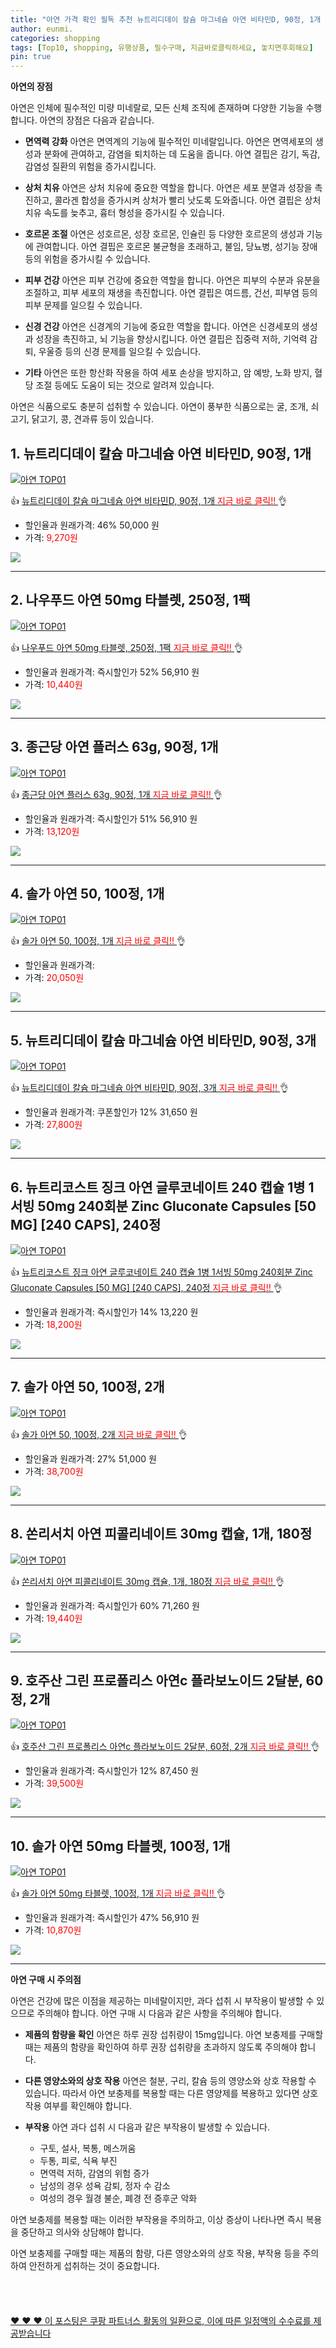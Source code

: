 ```yaml
---
title: "아연 가격 확인 필독 추천 뉴트리디데이 칼슘 마그네슘 아연 비타민D, 90정, 1개 비교 장점 구매가이드"
author: eunmi.
categories: shopping
tags: [Top10, shopping, 유행상품, 필수구매, 지금바로클릭하세요, 놓치면후회해요]
pin: true
---
```

**아연의 장점**

아연은 인체에 필수적인 미량 미네랄로, 모든 신체 조직에 존재하며 다양한 기능을 수행합니다. 아연의 장점은 다음과 같습니다.

* **면역력 강화**
아연은 면역계의 기능에 필수적인 미네랄입니다. 아연은 면역세포의 생성과 분화에 관여하고, 감염을 퇴치하는 데 도움을 줍니다. 아연 결핍은 감기, 독감, 감염성 질환의 위험을 증가시킵니다.

* **상처 치유**
아연은 상처 치유에 중요한 역할을 합니다. 아연은 세포 분열과 성장을 촉진하고, 콜라겐 합성을 증가시켜 상처가 빨리 낫도록 도와줍니다. 아연 결핍은 상처 치유 속도를 늦추고, 흉터 형성을 증가시킬 수 있습니다.

* **호르몬 조절**
아연은 성호르몬, 성장 호르몬, 인슐린 등 다양한 호르몬의 생성과 기능에 관여합니다. 아연 결핍은 호르몬 불균형을 초래하고, 불임, 당뇨병, 성기능 장애 등의 위험을 증가시킬 수 있습니다.

* **피부 건강**
아연은 피부 건강에 중요한 역할을 합니다. 아연은 피부의 수분과 유분을 조절하고, 피부 세포의 재생을 촉진합니다. 아연 결핍은 여드름, 건선, 피부염 등의 피부 문제를 일으킬 수 있습니다.

* **신경 건강**
아연은 신경계의 기능에 중요한 역할을 합니다. 아연은 신경세포의 생성과 성장을 촉진하고, 뇌 기능을 향상시킵니다. 아연 결핍은 집중력 저하, 기억력 감퇴, 우울증 등의 신경 문제를 일으킬 수 있습니다.

* **기타**
아연은 또한 항산화 작용을 하여 세포 손상을 방지하고, 암 예방, 노화 방지, 혈당 조절 등에도 도움이 되는 것으로 알려져 있습니다.

아연은 식품으로도 충분히 섭취할 수 있습니다. 아연이 풍부한 식품으로는 굴, 조개, 쇠고기, 닭고기, 콩, 견과류 등이 있습니다.

   

## 1. 뉴트리디데이 칼슘 마그네슘 아연 비타민D, 90정, 1개

[![아연 TOP01](https://thumbnail10.coupangcdn.com/thumbnails/remote/230x230ex/image/retail/images/1258577769680989-7bcc3766-dbdd-4faa-a3e8-69f780423cac.jpg)](https://link.coupang.com/re/AFFSDP?lptag=AF3617701&subid=GithubCoopas&pageKey=7663082990&traceid=V0-153&itemId=20420800467&vendorItemId=3447807470)


👍 [뉴트리디데이 칼슘 마그네슘 아연 비타민D, 90정, 1개 <font color=red> 지금 바로 클릭!! </font> ](https://link.coupang.com/re/AFFSDP?lptag=AF3617701&subid=GithubCoopas&pageKey=7663082990&traceid=V0-153&itemId=20420800467&vendorItemId=3447807470) 👌 


- 할인율과 원래가격: 46%  50,000   원
- 가격: <span style='color:red'>9,270원</span>

[![](/discount_price.png)](https://link.coupang.com/re/AFFSDP?lptag=AF3617701&subid=GithubCoopas&pageKey=7663082990&traceid=V0-153&itemId=20420800467&vendorItemId=3447807470)

---


   

## 2. 나우푸드 아연 50mg 타블렛, 250정, 1팩

[![아연 TOP01](https://thumbnail9.coupangcdn.com/thumbnails/remote/230x230ex/image/vendor_inventory/3202/b00327df0da5b6dd2f0d85550ce2104760540226c9cdc9b76a6a9f6c1547.png)](https://link.coupang.com/re/AFFSDP?lptag=AF3617701&subid=GithubCoopas&pageKey=6395389697&traceid=V0-153&itemId=12107900018&vendorItemId=3086574774)


👍 [나우푸드 아연 50mg 타블렛, 250정, 1팩 <font color=red> 지금 바로 클릭!! </font> ](https://link.coupang.com/re/AFFSDP?lptag=AF3617701&subid=GithubCoopas&pageKey=6395389697&traceid=V0-153&itemId=12107900018&vendorItemId=3086574774) 👌 


- 할인율과 원래가격: 즉시할인가 52%  56,910   원
- 가격: <span style='color:red'>10,440원</span>

[![](/discount_price.png)](https://link.coupang.com/re/AFFSDP?lptag=AF3617701&subid=GithubCoopas&pageKey=6395389697&traceid=V0-153&itemId=12107900018&vendorItemId=3086574774)

---


   

## 3. 종근당 아연 플러스 63g, 90정, 1개

[![아연 TOP01](https://thumbnail9.coupangcdn.com/thumbnails/remote/230x230ex/image/retail/images/5988115378884283-7bb158fe-f21a-4e74-a1fb-7ab248587d16.jpg)](https://link.coupang.com/re/AFFSDP?lptag=AF3617701&subid=GithubCoopas&pageKey=7276450622&traceid=V0-153&itemId=18568765299&vendorItemId=82560927495)


👍 [종근당 아연 플러스 63g, 90정, 1개 <font color=red> 지금 바로 클릭!! </font> ](https://link.coupang.com/re/AFFSDP?lptag=AF3617701&subid=GithubCoopas&pageKey=7276450622&traceid=V0-153&itemId=18568765299&vendorItemId=82560927495) 👌 


- 할인율과 원래가격: 즉시할인가 51%  56,910   원
- 가격: <span style='color:red'>13,120원</span>

[![](/discount_price.png)](https://link.coupang.com/re/AFFSDP?lptag=AF3617701&subid=GithubCoopas&pageKey=7276450622&traceid=V0-153&itemId=18568765299&vendorItemId=82560927495)

---


   

## 4. 솔가 아연 50, 100정, 1개

[![아연 TOP01](https://thumbnail9.coupangcdn.com/thumbnails/remote/230x230ex/image/retail/images/13129635890795-a858dfb0-4352-4279-8fc8-517ff60a17af.jpg)](https://link.coupang.com/re/AFFSDP?lptag=AF3617701&subid=GithubCoopas&pageKey=6215299433&traceid=V0-153&itemId=1184751&vendorItemId=3001141888)


👍 [솔가 아연 50, 100정, 1개 <font color=red> 지금 바로 클릭!! </font> ](https://link.coupang.com/re/AFFSDP?lptag=AF3617701&subid=GithubCoopas&pageKey=6215299433&traceid=V0-153&itemId=1184751&vendorItemId=3001141888) 👌 


- 할인율과 원래가격: 
- 가격: <span style='color:red'>20,050원</span>

[![](/discount_price.png)](https://link.coupang.com/re/AFFSDP?lptag=AF3617701&subid=GithubCoopas&pageKey=6215299433&traceid=V0-153&itemId=1184751&vendorItemId=3001141888)

---


   

## 5. 뉴트리디데이 칼슘 마그네슘 아연 비타민D, 90정, 3개

[![아연 TOP01](https://thumbnail8.coupangcdn.com/thumbnails/remote/230x230ex/image/retail/images/7883504067890429-712687c2-f5ac-4fd7-a008-ca5ecb0cded0.jpg)](https://link.coupang.com/re/AFFSDP?lptag=AF3617701&subid=GithubCoopas&pageKey=7663082990&traceid=V0-153&itemId=20420830222&vendorItemId=70027720811)


👍 [뉴트리디데이 칼슘 마그네슘 아연 비타민D, 90정, 3개 <font color=red> 지금 바로 클릭!! </font> ](https://link.coupang.com/re/AFFSDP?lptag=AF3617701&subid=GithubCoopas&pageKey=7663082990&traceid=V0-153&itemId=20420830222&vendorItemId=70027720811) 👌 


- 할인율과 원래가격: 쿠폰할인가 12%  31,650   원
- 가격: <span style='color:red'>27,800원</span>

[![](/discount_price.png)](https://link.coupang.com/re/AFFSDP?lptag=AF3617701&subid=GithubCoopas&pageKey=7663082990&traceid=V0-153&itemId=20420830222&vendorItemId=70027720811)

---


   

## 6. 뉴트리코스트 징크 아연 글루코네이트 240 캡슐 1병 1서빙 50mg 240회분 Zinc Gluconate Capsules [50 MG] [240 CAPS], 240정

[![아연 TOP01](https://thumbnail10.coupangcdn.com/thumbnails/remote/230x230ex/image/vendor_inventory/357e/730dd0d56408b5e3630d79b66b1831d7d8ab7bdf0aad5d3e5379216366ee.jpg)](https://link.coupang.com/re/AFFSDP?lptag=AF3617701&subid=GithubCoopas&pageKey=303944106&traceid=V0-153&itemId=956257092&vendorItemId=71973189161)


👍 [뉴트리코스트 징크 아연 글루코네이트 240 캡슐 1병 1서빙 50mg 240회분 Zinc Gluconate Capsules [50 MG] [240 CAPS], 240정 <font color=red> 지금 바로 클릭!! </font> ](https://link.coupang.com/re/AFFSDP?lptag=AF3617701&subid=GithubCoopas&pageKey=303944106&traceid=V0-153&itemId=956257092&vendorItemId=71973189161) 👌 


- 할인율과 원래가격: 즉시할인가 14%  13,220   원
- 가격: <span style='color:red'>18,200원</span>

[![](/discount_price.png)](https://link.coupang.com/re/AFFSDP?lptag=AF3617701&subid=GithubCoopas&pageKey=303944106&traceid=V0-153&itemId=956257092&vendorItemId=71973189161)

---


   

## 7. 솔가 아연 50, 100정, 2개

[![아연 TOP01](https://thumbnail7.coupangcdn.com/thumbnails/remote/230x230ex/image/retail/images/700381672241171-85714dea-13d8-47a4-bc3d-70f535e656b2.jpg)](https://link.coupang.com/re/AFFSDP?lptag=AF3617701&subid=GithubCoopas&pageKey=6215299433&traceid=V0-153&itemId=17910172082&vendorItemId=85072859465)


👍 [솔가 아연 50, 100정, 2개 <font color=red> 지금 바로 클릭!! </font> ](https://link.coupang.com/re/AFFSDP?lptag=AF3617701&subid=GithubCoopas&pageKey=6215299433&traceid=V0-153&itemId=17910172082&vendorItemId=85072859465) 👌 


- 할인율과 원래가격: 27%  51,000   원
- 가격: <span style='color:red'>38,700원</span>

[![](/discount_price.png)](https://link.coupang.com/re/AFFSDP?lptag=AF3617701&subid=GithubCoopas&pageKey=6215299433&traceid=V0-153&itemId=17910172082&vendorItemId=85072859465)

---


   

## 8. 쏜리서치 아연 피콜리네이트 30mg 캡슐, 1개, 180정

[![아연 TOP01](https://thumbnail7.coupangcdn.com/thumbnails/remote/230x230ex/image/product/image/vendoritem/2018/10/12/3191246747/bc07ac02-745b-4722-bc73-78d6c1a8e2cc.jpg)](https://link.coupang.com/re/AFFSDP?lptag=AF3617701&subid=GithubCoopas&pageKey=433090&traceid=V0-153&itemId=1180400&vendorItemId=3191246747)


👍 [쏜리서치 아연 피콜리네이트 30mg 캡슐, 1개, 180정 <font color=red> 지금 바로 클릭!! </font> ](https://link.coupang.com/re/AFFSDP?lptag=AF3617701&subid=GithubCoopas&pageKey=433090&traceid=V0-153&itemId=1180400&vendorItemId=3191246747) 👌 


- 할인율과 원래가격: 즉시할인가 60%  71,260   원
- 가격: <span style='color:red'>19,440원</span>

[![](/discount_price.png)](https://link.coupang.com/re/AFFSDP?lptag=AF3617701&subid=GithubCoopas&pageKey=433090&traceid=V0-153&itemId=1180400&vendorItemId=3191246747)

---


   

## 9. 호주산 그린 프로폴리스 아연c 플라보노이드 2달분, 60정, 2개

[![아연 TOP01](https://thumbnail8.coupangcdn.com/thumbnails/remote/230x230ex/image/vendor_inventory/e966/0cb0c19608369494d46238ab16e02c5fdb81b9c19b6aa1179cdcb3ecf3d3.jpg)](https://link.coupang.com/re/AFFSDP?lptag=AF3617701&subid=GithubCoopas&pageKey=7518683223&traceid=V0-153&itemId=19715439547&vendorItemId=81723412360)


👍 [호주산 그린 프로폴리스 아연c 플라보노이드 2달분, 60정, 2개 <font color=red> 지금 바로 클릭!! </font> ](https://link.coupang.com/re/AFFSDP?lptag=AF3617701&subid=GithubCoopas&pageKey=7518683223&traceid=V0-153&itemId=19715439547&vendorItemId=81723412360) 👌 


- 할인율과 원래가격: 즉시할인가 12%  87,450   원
- 가격: <span style='color:red'>39,500원</span>

[![](/discount_price.png)](https://link.coupang.com/re/AFFSDP?lptag=AF3617701&subid=GithubCoopas&pageKey=7518683223&traceid=V0-153&itemId=19715439547&vendorItemId=81723412360)

---


   

## 10. 솔가 아연 50mg 타블렛, 100정, 1개

[![아연 TOP01](https://thumbnail6.coupangcdn.com/thumbnails/remote/230x230ex/image/vendor_inventory/images/2019/03/20/15/3/9dc7dee4-ad0d-4d95-8818-ee1f074e91c4.jpg)](https://link.coupang.com/re/AFFSDP?lptag=AF3617701&subid=GithubCoopas&pageKey=4975361086&traceid=V0-153&itemId=6613985747&vendorItemId=3180840917)


👍 [솔가 아연 50mg 타블렛, 100정, 1개 <font color=red> 지금 바로 클릭!! </font> ](https://link.coupang.com/re/AFFSDP?lptag=AF3617701&subid=GithubCoopas&pageKey=4975361086&traceid=V0-153&itemId=6613985747&vendorItemId=3180840917) 👌 


- 할인율과 원래가격: 즉시할인가 47%  56,910   원
- 가격: <span style='color:red'>10,870원</span>

[![](/discount_price.png)](https://link.coupang.com/re/AFFSDP?lptag=AF3617701&subid=GithubCoopas&pageKey=4975361086&traceid=V0-153&itemId=6613985747&vendorItemId=3180840917)

---
**아연 구매 시 주의점**

아연은 건강에 많은 이점을 제공하는 미네랄이지만, 과다 섭취 시 부작용이 발생할 수 있으므로 주의해야 합니다. 아연 구매 시 다음과 같은 사항을 주의해야 합니다.

* **제품의 함량을 확인**
아연은 하루 권장 섭취량이 15mg입니다. 아연 보충제를 구매할 때는 제품의 함량을 확인하여 하루 권장 섭취량을 초과하지 않도록 주의해야 합니다.

* **다른 영양소와의 상호 작용**
아연은 철분, 구리, 칼슘 등의 영양소와 상호 작용할 수 있습니다. 따라서 아연 보충제를 복용할 때는 다른 영양제를 복용하고 있다면 상호 작용 여부를 확인해야 합니다.

* **부작용**
아연 과다 섭취 시 다음과 같은 부작용이 발생할 수 있습니다.
    * 구토, 설사, 복통, 메스꺼움
    * 두통, 피로, 식욕 부진
    * 면역력 저하, 감염의 위험 증가
    * 남성의 경우 성욕 감퇴, 정자 수 감소
    * 여성의 경우 월경 불순, 폐경 전 증후군 악화

아연 보충제를 복용할 때는 이러한 부작용을 주의하고, 이상 증상이 나타나면 즉시 복용을 중단하고 의사와 상담해야 합니다.

아연 보충제를 구매할 때는 제품의 함량, 다른 영양소와의 상호 작용, 부작용 등을 주의하여 안전하게 섭취하는 것이 중요합니다.<br><br><br><br><br> [ ❤ ❤ ❤ 이 포스팅은 쿠팡 파트너스 활동의 일환으로, 이에 따른 일정액의 수수료를 제공받습니다](https://link.coupang.com/a/bcEFyh)